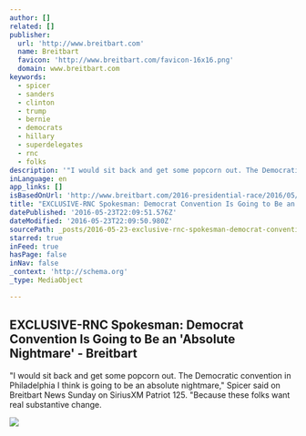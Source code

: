 ```yaml
---
author: []
related: []
publisher:
  url: 'http://www.breitbart.com'
  name: Breitbart
  favicon: 'http://www.breitbart.com/favicon-16x16.png'
  domain: www.breitbart.com
keywords:
  - spicer
  - sanders
  - clinton
  - trump
  - bernie
  - democrats
  - hillary
  - superdelegates
  - rnc
  - folks
description: '"I would sit back and get some popcorn out. The Democratic convention in Philadelphia I think is going to be an absolute nightmare," Spicer said on Breitbart News Sunday on SiriusXM Patriot 125. "Because these folks want real substantive change.'
inLanguage: en
app_links: []
isBasedOnUrl: 'http://www.breitbart.com/2016-presidential-race/2016/05/23/exclusive-rnc-spokesman-dem-convention-is-going-to-be-an-absolute-nightmare/'
title: "EXCLUSIVE-RNC Spokesman: Democrat Convention Is Going to Be an 'Absolute Nightmare' - Breitbart"
datePublished: '2016-05-23T22:09:51.576Z'
dateModified: '2016-05-23T22:09:50.980Z'
sourcePath: _posts/2016-05-23-exclusive-rnc-spokesman-democrat-convention-is-going-to-be.md
starred: true
inFeed: true
hasPage: false
inNav: false
_context: 'http://schema.org'
_type: MediaObject

---
```

<article style=""><h1>EXCLUSIVE-RNC Spokesman: Democrat Convention Is Going to Be an 'Absolute Nightmare' - Breitbart</h1><p>"I would sit back and get some popcorn out. The Democratic convention in Philadelphia I think is going to be an absolute nightmare," Spicer said on Breitbart News Sunday on SiriusXM Patriot 125. "Because these folks want real substantive change.</p><img src="http://media.breitbart.com/media/2016/04/Bernie-Attacks-Hillary-Jim-Young-Reuters-640x480.jpg" /></article>